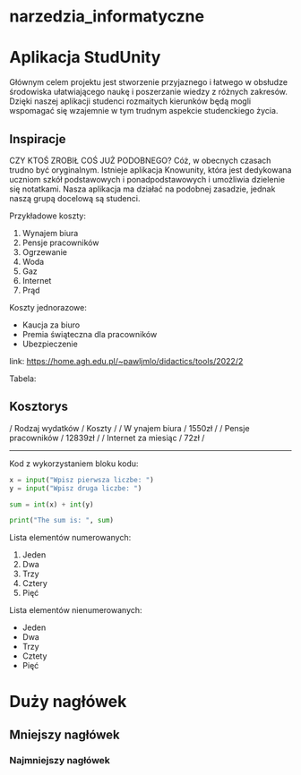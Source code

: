 # narzedzia_informatyczne
# Aplikacja StudUnity
Głównym celem projektu jest stworzenie przyjaznego i łatwego w obsłudze środowiska ułatwiającego naukę i poszerzanie wiedzy z różnych zakresów. Dzięki naszej aplikacji studenci rozmaitych kierunków będą mogli wspomagać się wzajemnie w tym trudnym aspekcie studenckiego życia.

## Inspiracje
CZY KTOŚ ZROBIŁ COŚ JUŻ PODOBNEGO? Cóż, w obecnych czasach trudno być oryginalnym. Istnieje aplikacja Knowunity, która jest dedykowana uczniom szkół podstawowych i ponadpodstawowych i umożliwia dzielenie się notatkami. Nasza aplikacja ma działać na podobnej zasadzie, jednak naszą grupą docelową są studenci.

Przykładowe koszty:
1. Wynajem biura
2. Pensje pracowników
3. Ogrzewanie 
4. Woda 
5. Gaz 
6. Internet
7. Prąd

Koszty jednorazowe:
* Kaucja za biuro 
* Premia świąteczna dla pracowników
* Ubezpieczenie 

link: https://home.agh.edu.pl/~pawljmlo/didactics/tools/2022/2

Tabela:
<h2>Kosztorys</h2>

/ Rodzaj wydatków / Koszty / 
/ W ynajem biura / 1550zł / 
/ Pensje pracowników / 12839zł /
/ Internet za miesiąc / 72zł /

---

Kod z wykorzystaniem bloku kodu:
```python
x = input("Wpisz pierwsza liczbe: ")
y = input("Wpisz druga liczbe: ")

sum = int(x) + int(y)

print("The sum is: ", sum)
```

Lista elementów numerowanych:
1. Jeden
2. Dwa
3. Trzy
4. Cztery 
5. Pięć

Lista elementów nienumerowanych:
* Jeden
* Dwa 
* Trzy 
* Cztety
* Pięć

<h1>Duży nagłówek</h1>

<h2>Mniejszy nagłówek</h2>

<h3>Najmniejszy nagłówek</h3>


